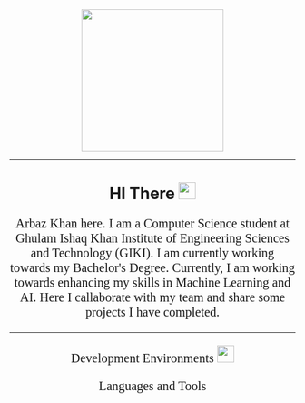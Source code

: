 <div id="header" align="center">
  <img src="https://media.giphy.com/media/zhYSVCirREeIZtONCI/giphy.gif" width="250"/><br>
  <img src="https://komarev.com/ghpvc/?username=your-github-username&style=flat-square&color=yellow" alt=""/>
</div>
<hr>
<div id="hi" align="center">
<h1 style="text-align:center;">HI There <img src="https://media.giphy.com/media/hvRJCLFzcasrR4ia7z/giphy.gif" width="30px"/></h1>
</div>
<p style="text-align:center;font-size:160%;font-family:Space Grotesk">Arbaz Khan here. I am a Computer Science student at Ghulam Ishaq Khan Institute of Engineering Sciences and Technology (GIKI). I am currently working towards my Bachelor's Degree. Currently, I am working towards enhancing my skills in Machine Learning and AI. Here I callaborate with my team and share some projects I have completed.</p>
<hr>
<p style="text-align:center;font-size:160%;font-family:Space Grotesk">
Development Environments
  <img src="https://github.com/devicons/devicon/tree/master/icons/vscode" width="30px"/>
</p>
<p style="text-align:center;font-size:160%;font-family:Space Grotesk">
Languages and Tools

</p>
